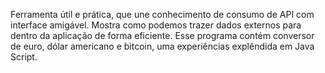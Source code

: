 Ferramenta útil e prática, que une conhecimento de consumo de API com interface amigável. Mostra como podemos trazer dados externos para dentro da aplicação de forma eficiente.
Esse programa contém conversor de euro, dólar americano e bitcoin, uma experiências explêndida em Java Script.
